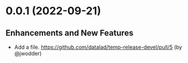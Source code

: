 
<a id='changelog-0.0.1'></a>
# 0.0.1 (2022-09-21)

## Enhancements and New Features

- Add a file.  https://github.com/datalad/temp-release-devel/pull/5 (by
  @jwodder)

